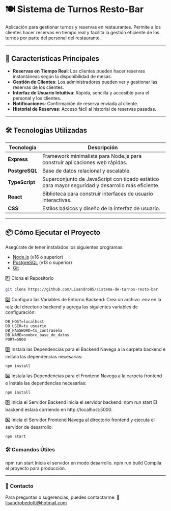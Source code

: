 # 🍽️ **Sistema de Turnos Resto-Bar**  
Aplicación para gestionar turnos y reservas en restaurantes. Permite a los clientes hacer reservas en tiempo real y facilita la gestión eficiente de los turnos por parte del personal del restaurante.

---

## 🚀 **Características Principales**

- **Reservas en Tiempo Real**: Los clientes pueden hacer reservas instantáneas según la disponibilidad de mesas.
- **Gestión de Clientes**: Los administradores pueden ver y gestionar las reservas de los clientes.
- **Interfaz de Usuario Intuitiva**: Rápida, sencilla y accesible para el personal y los clientes.
- **Notificaciones**: Confirmación de reserva enviada al cliente.
- **Historial de Reservas**: Acceso fácil al historial de reservas pasadas.

---

## 🛠 **Tecnologías Utilizadas**

| **Tecnología** | **Descripción** |
|----------------|-----------------|
| **Express**    | Framework minimalista para Node.js para construir aplicaciones web rápidas. |
| **PostgreSQL** | Base de datos relacional y escalable. |
| **TypeScript** | Superconjunto de JavaScript con tipado estático para mayor seguridad y desarrollo más eficiente. |
| **React**      | Biblioteca para construir interfaces de usuario interactivas. |
| **CSS**        | Estilos básicos y diseño de la interfaz de usuario. |

---

## 📦 **Cómo Ejecutar el Proyecto**

Asegúrate de tener instalados los siguientes programas:  
- [Node.js](https://nodejs.org/) (v16 o superior)  
- [PostgreSQL](https://www.postgresql.org/) (v13 o superior)  
- [Git](https://git-scm.com/)  



1️⃣ Clona el Repositorio
```bash
git clone https://github.com/Lisandro85/sistema-de-turnos-resto-bar
```
2️⃣ Configura las Variables de Entorno
Backend:
Crea un archivo .env en la raíz del directorio backend y agrega las siguientes variables de configuración:

```env
DB_HOST=localhost
DB_USER=tu_usuario
DB_PASSWORD=tu_contraseña
DB_NAME=nombre_base_de_datos
PORT=5000
```
3️⃣ Instala las Dependencias para el Backend
Navega a la carpeta backend e instala las dependencias necesarias:
```env
npm install
```
4️⃣ Instala las Dependencias para el Frontend
Navega a la carpeta frontend e instala las dependencias necesarias:
```env
npm install
```
5️⃣ Inicia el Servidor Backend
Inicia el servidor backend:
npm run start
El backend estará corriendo en http://localhost:5000.

6️⃣ Inicia el Servidor Frontend
Navega al directorio frontend y ejecuta el servidor de desarrollo:
```env
npm start
```

### 🛠 Comandos Útiles

npm run start      Inicia el servidor en modo desarrollo.
npm run build      Compila el proyecto para producción.

---
### 📧 Contacto
Para preguntas o sugerencias, puedes contactarme:
📩 lisandrobedotti@hotmail.com
